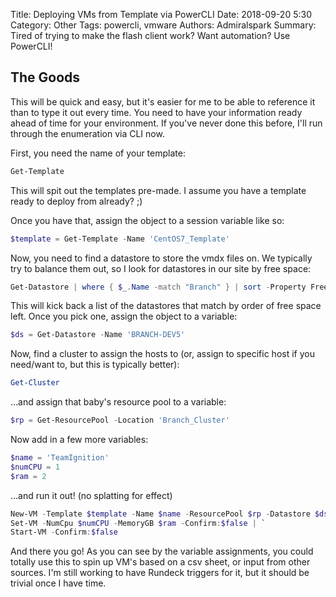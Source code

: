 Title: Deploying VMs from Template via PowerCLI
Date: 2018-09-20 5:30
Category: Other
Tags: powercli, vmware
Authors: Admiralspark
Summary: Tired of trying to make the flash client work? Want automation? Use PowerCLI!

## The Goods

This will be quick and easy, but it's easier for me to be able to reference it than to type it out every time. You need to have your information ready ahead of time for your environment. If you've never done this before, I'll run through the enumeration via CLI now.

First, you need the name of your template:

``` powershell
Get-Template
```

This will spit out the templates pre-made. I assume you have a template ready to deploy from already? ;)

Once you have that, assign the object to a session variable like so:

``` powershell
$template = Get-Template -Name 'CentOS7_Template'
```

Now, you need to find a datastore to store the vmdx files on. We typically try to balance them out, so I look for datastores in our site by free space:

```powershell
Get-Datastore | where { $_.Name -match "Branch" } | sort -Property FreeSpaceGB -Descending
```

This will kick back a list of the datastores that match by order of free space left. Once you pick one, assign the object to a variable:

```powershell
$ds = Get-Datastore -Name 'BRANCH-DEV5'
```

Now, find a cluster to assign the hosts to (or, assign to specific host if you need/want to, but this is typically better):

```powershell
Get-Cluster
```

...and assign that baby's resource pool to a variable:

```powershell
$rp = Get-ResourcePool -Location 'Branch_Cluster'
```

Now add in a few more variables:

```powershell
$name = 'TeamIgnition'
$numCPU = 1
$ram = 2
```

...and run it out! (no splatting for effect)

```powershell
New-VM -Template $template -Name $name -ResourcePool $rp -Datastore $ds -DiskStorageFormat Thick | `
Set-VM -NumCpu $numCPU -MemoryGB $ram -Confirm:$false | `
Start-VM -Confirm:$false
```

And there you go! As you can see by the variable assignments, you could totally use this to spin up VM's based on a csv sheet, or input from other sources. I'm still working to have Rundeck triggers for it, but it should be trivial once I have time. 